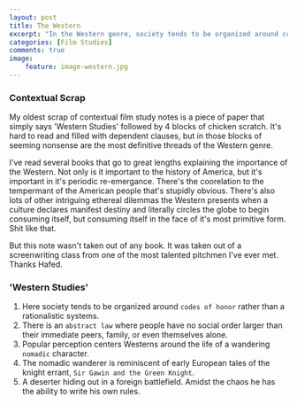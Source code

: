 ```yaml
---
layout: post
title: The Western
excerpt: "In the Western genre, society tends to be organized around codes of honor rather than a rationalistic system… Abstract law where people have no social order larger than their immediate peers, family or even themselves alone."
categories: [Film Studies]
comments: true
image:
    feature: image-western.jpg
---
```


### Contextual Scrap

My oldest scrap of contextual film study notes is a piece of paper that simply says 'Western Studies' followed by 4 blocks of chicken scratch. It's hard to read and filled with dependent clauses, but in those blocks of seeming nonsense are the most definitive threads of the Western genre. 

I've read several books that go to great lengths explaining the importance of the Western. Not only is it important to the history of America, but it's important in it's periodic re-emergance. There's the coorelation to the tempermant of the American people that's stupidly obvious. There's also lots of other intriguing ethereal dilemmas the Western presents when a culture declares manifest destiny and literally circles the globe to begin consuming itself, but consuming itself in the face of it's most primitive form. Shit like that. 

But this note wasn't taken out of any book. It was taken out of a screenwriting class from one of the most talented pitchmen I've ever met. Thanks Hafed.

### 'Western Studies'

1. Here society tends to be organized around `codes of honor` rather than a rationalistic systems.
2. There is an `abstract law` where people have no social order larger than their immediate peers, family, or even themselves alone.
3. Popular perception centers Westerns around the life of a wandering `nomadic` character.
4. The nomadic wanderer is reminiscent of early European tales of the knight errant, `Sir Gawin and the Green Knight`.
5. A deserter hiding out in a foreign battlefield. Amidst the chaos he has the ability to write his own rules.
